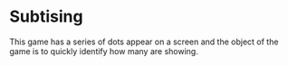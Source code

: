 # Subtising

This game has a series of dots appear on a screen and the object of the game is to quickly identify how many are showing.
